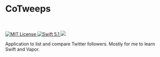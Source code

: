 <p align="center">
	<h1>CoTweeps</h1>
    <br>
    <br>
    <a href="LICENSE">
        <img src="http://img.shields.io/badge/license-MIT-brightgreen.svg" alt="MIT License">
    </a>
    <a href="https://swift.org">
        <img src="http://img.shields.io/badge/swift-5.1-brightgreen.svg" alt="Swift 5.1">
    </a>
    <img src="https://github.com/3vl/CoTweeps/workflows/test/badge.svg" />
</p>

Application to list and compare Twitter followers. Mostly for me to learn Swift and Vapor.
